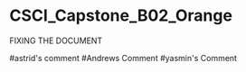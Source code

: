 # CSCI_Capstone_B02_Orange
FIXING THE DOCUMENT

#astrid's comment
#Andrews Comment
#yasmin's Comment